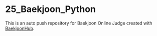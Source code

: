 # 25_Baekjoon_Python
This is an auto push repository for Baekjoon Online Judge created with [BaekjoonHub](https://github.com/BaekjoonHub/BaekjoonHub).
